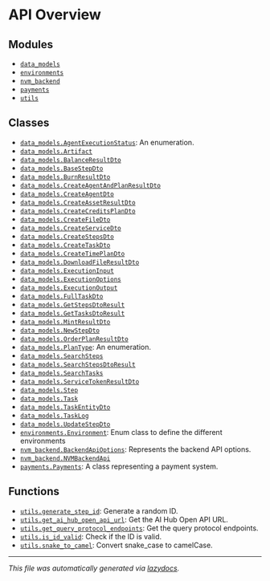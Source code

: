<!-- markdownlint-disable -->

# API Overview

## Modules

- [`data_models`](./data_models.md#module-data_models)
- [`environments`](./environments.md#module-environments)
- [`nvm_backend`](./nvm_backend.md#module-nvm_backend)
- [`payments`](./payments.md#module-payments)
- [`utils`](./utils.md#module-utils)

## Classes

- [`data_models.AgentExecutionStatus`](./data_models.md#class-agentexecutionstatus): An enumeration.
- [`data_models.Artifact`](./data_models.md#class-artifact)
- [`data_models.BalanceResultDto`](./data_models.md#class-balanceresultdto)
- [`data_models.BaseStepDto`](./data_models.md#class-basestepdto)
- [`data_models.BurnResultDto`](./data_models.md#class-burnresultdto)
- [`data_models.CreateAgentAndPlanResultDto`](./data_models.md#class-createagentandplanresultdto)
- [`data_models.CreateAgentDto`](./data_models.md#class-createagentdto)
- [`data_models.CreateAssetResultDto`](./data_models.md#class-createassetresultdto)
- [`data_models.CreateCreditsPlanDto`](./data_models.md#class-createcreditsplandto)
- [`data_models.CreateFileDto`](./data_models.md#class-createfiledto)
- [`data_models.CreateServiceDto`](./data_models.md#class-createservicedto)
- [`data_models.CreateStepsDto`](./data_models.md#class-createstepsdto)
- [`data_models.CreateTaskDto`](./data_models.md#class-createtaskdto)
- [`data_models.CreateTimePlanDto`](./data_models.md#class-createtimeplandto)
- [`data_models.DownloadFileResultDto`](./data_models.md#class-downloadfileresultdto)
- [`data_models.ExecutionInput`](./data_models.md#class-executioninput)
- [`data_models.ExecutionOptions`](./data_models.md#class-executionoptions)
- [`data_models.ExecutionOutput`](./data_models.md#class-executionoutput)
- [`data_models.FullTaskDto`](./data_models.md#class-fulltaskdto)
- [`data_models.GetStepsDtoResult`](./data_models.md#class-getstepsdtoresult)
- [`data_models.GetTasksDtoResult`](./data_models.md#class-gettasksdtoresult)
- [`data_models.MintResultDto`](./data_models.md#class-mintresultdto)
- [`data_models.NewStepDto`](./data_models.md#class-newstepdto)
- [`data_models.OrderPlanResultDto`](./data_models.md#class-orderplanresultdto)
- [`data_models.PlanType`](./data_models.md#class-plantype): An enumeration.
- [`data_models.SearchSteps`](./data_models.md#class-searchsteps)
- [`data_models.SearchStepsDtoResult`](./data_models.md#class-searchstepsdtoresult)
- [`data_models.SearchTasks`](./data_models.md#class-searchtasks)
- [`data_models.ServiceTokenResultDto`](./data_models.md#class-servicetokenresultdto)
- [`data_models.Step`](./data_models.md#class-step)
- [`data_models.Task`](./data_models.md#class-task)
- [`data_models.TaskEntityDto`](./data_models.md#class-taskentitydto)
- [`data_models.TaskLog`](./data_models.md#class-tasklog)
- [`data_models.UpdateStepDto`](./data_models.md#class-updatestepdto)
- [`environments.Environment`](./environments.md#class-environment): Enum class to define the different environments
- [`nvm_backend.BackendApiOptions`](./nvm_backend.md#class-backendapioptions): Represents the backend API options.
- [`nvm_backend.NVMBackendApi`](./nvm_backend.md#class-nvmbackendapi)
- [`payments.Payments`](./payments.md#class-payments): A class representing a payment system.

## Functions

- [`utils.generate_step_id`](./utils.md#function-generate_step_id): Generate a random ID.
- [`utils.get_ai_hub_open_api_url`](./utils.md#function-get_ai_hub_open_api_url): Get the AI Hub Open API URL.
- [`utils.get_query_protocol_endpoints`](./utils.md#function-get_query_protocol_endpoints): Get the query protocol endpoints.
- [`utils.is_id_valid`](./utils.md#function-is_id_valid): Check if the ID is valid.
- [`utils.snake_to_camel`](./utils.md#function-snake_to_camel): Convert snake_case to camelCase.


---

_This file was automatically generated via [lazydocs](https://github.com/ml-tooling/lazydocs)._
